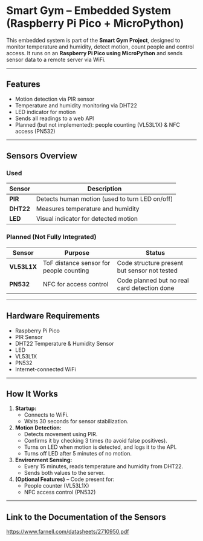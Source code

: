 # Smart Gym – Embedded System (Raspberry Pi Pico + MicroPython)

This embedded system is part of the **Smart Gym Project**, designed to monitor temperature and humidity, detect motion, count people and control access. It runs on an **Raspberry Pi Pico using MicroPython** and sends sensor data to a remote server via WiFi.

---

## Features

-  Motion detection via PIR sensor
-  Temperature and humidity monitoring via DHT22
-  LED indicator for motion
-  Sends all readings to a web API
-  Planned (but not implemented): people counting (VL53L1X) & NFC access (PN532)

---

## Sensors Overview

### Used

| Sensor     | Description                        |
|------------|------------------------------------|
| **PIR**           | Detects human motion (used to turn LED on/off) |
| **DHT22**         | Measures temperature and humidity |
| **LED**           | Visual indicator for detected motion |

### Planned (Not Fully Integrated)

| Sensor     | Purpose                           | Status               |
|------------|-----------------------------------|----------------------|
| **VL53L1X**| ToF distance sensor for people counting | Code structure present but sensor not tested |
| **PN532**  | NFC for access control            | Code planned but no real card detection done |

---

## Hardware Requirements

- Raspberry Pi Pico
- PIR Sensor
- DHT22 Temperature & Humidity Sensor
- LED
- VL53L1X
- PN532 
- Internet-connected WiFi

---

## How It Works

1. **Startup:**
   - Connects to WiFi.
   - Waits 30 seconds for sensor stabilization.
2. **Motion Detection:**
   - Detects movement using PIR.
   - Confirms it by checking 3 times (to avoid false positives).
   - Turns on LED when motion is detected, and logs it to the API.
   - Turns off LED after 5 minutes of no motion.
3. **Environment Sensing:**
   - Every 15 minutes, reads temperature and humidity from DHT22.
   - Sends both values to the server.
4. **(Optional Features)** – Code present for:
   - People counter (VL53L1X)
   - NFC access control (PN532)

---

## Link to the Documentation of the Sensors

https://www.farnell.com/datasheets/2710950.pdf

